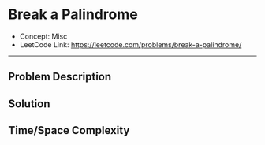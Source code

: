 # Break a Palindrome

- Concept: Misc
- LeetCode Link: https://leetcode.com/problems/break-a-palindrome/

---

## Problem Description

## Solution

## Time/Space Complexity

